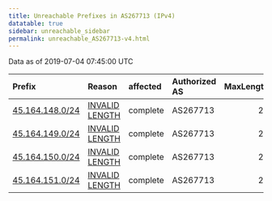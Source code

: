 ```yaml
---
title: Unreachable Prefixes in AS267713 (IPv4)
datatable: true
sidebar: unreachable_sidebar
permalink: unreachable_AS267713-v4.html
---
```


Data as of 2019-07-04 07:45:00 UTC


<div class="datatable-begin"></div>

| Prefix                                                   | Reason                                                                                                     | affected   | Authorized AS   |   MaxLength | Anchor                                         |   unreachable /24s |
|:---------------------------------------------------------|:-----------------------------------------------------------------------------------------------------------|:-----------|:----------------|------------:|:-----------------------------------------------|-------------------:|
| [45.164.148.0/24](https://stat.ripe.net/45.164.148.0/24) | [INVALID LENGTH](https://rpki-validator.ripe.net/announcement-preview?asn=AS267713&prefix=45.164.148.0/24) | complete   | AS267713        |          22 | [LACNIC](unreachable_LACNIC_RPKI_Root-v4.html) |                  1 |
| [45.164.149.0/24](https://stat.ripe.net/45.164.149.0/24) | [INVALID LENGTH](https://rpki-validator.ripe.net/announcement-preview?asn=AS267713&prefix=45.164.149.0/24) | complete   | AS267713        |          22 | [LACNIC](unreachable_LACNIC_RPKI_Root-v4.html) |                  1 |
| [45.164.150.0/24](https://stat.ripe.net/45.164.150.0/24) | [INVALID LENGTH](https://rpki-validator.ripe.net/announcement-preview?asn=AS267713&prefix=45.164.150.0/24) | complete   | AS267713        |          22 | [LACNIC](unreachable_LACNIC_RPKI_Root-v4.html) |                  1 |
| [45.164.151.0/24](https://stat.ripe.net/45.164.151.0/24) | [INVALID LENGTH](https://rpki-validator.ripe.net/announcement-preview?asn=AS267713&prefix=45.164.151.0/24) | complete   | AS267713        |          22 | [LACNIC](unreachable_LACNIC_RPKI_Root-v4.html) |                  1 |

<div class="datatable-end"></div>